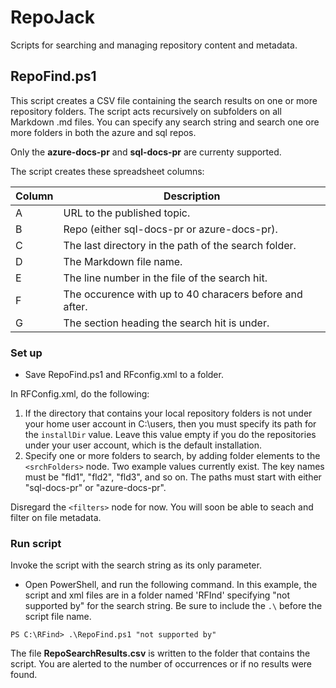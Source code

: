 # RepoJack

Scripts for searching and managing repository content and metadata.

## RepoFind.ps1

This script creates a CSV file containing the search results on one or more repository folders. The script acts recursively on subfolders on all Markdown .md files. You can specify any search string and search one ore more folders in both the azure and sql repos. 

Only the **azure-docs-pr** and **sql-docs-pr** are currenty supported.

The script creates these spreadsheet columns:

|Column|Description|
|---|---|
|A|URL to the published topic.|
|B|Repo (either sql-docs-pr or azure-docs-pr).|
|C|The last directory in the path of the search folder.|
|D|The Markdown file name.|
|E|The line number in the file of the search hit.|
|F|The occurence with up to 40 characers before and after.|
|G|The section heading the search hit is under.|

### Set up

- Save RepoFind.ps1 and RFconfig.xml to a folder.

In RFConfig.xml, do the following:

1. If the directory that contains your local repository folders is not under your home user account in C:\users, then you must specify its path for the `installDir` value. Leave this value empty if you do the repositories under your user account, which is the default installation.
1. Specify one or more folders to search, by adding folder elements to the `<srchFolders>` node. Two example values currently exist. The key names must be "fld1", "fld2", "fld3", and so on. The paths must start with either "sql-docs-pr" or "azure-docs-pr".

Disregard the `<filters>` node for now. You will soon be able to seach and filter on file metadata.

### Run script

Invoke the script with the search string as its only parameter.

- Open PowerShell, and run the following command. In this example, the script and xml files are in a folder named 'RFInd' specifying "not supported by" for the search string. Be sure to include the `.\` before the script file name.

```
PS C:\RFind> .\RepoFind.ps1 "not supported by"
```

The file **RepoSearchResults.csv** is written to the folder that contains the script. You are alerted to the number of occurrences or if no results were found.


